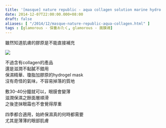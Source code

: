 ```yaml
---
title: '[masque] nature republic - aqua collagen solution marine hydro gel eye patch'
date: 2014-12-07T22:00:00.000+08:00
draft: false
aliases: [ "/2014/12/masque-nature-republic-aqua-collagen.html" ]
tags : [glamorous - 保養おたく, glamorous - 面膜魂]
---
```


雖然知道肌膚的膠原是不能直接補充  

![](/images/naturerepublicaquacollagen.jpg)

不過含有collagen的產品  
還是滋潤不黏膩不錯用  
保濕精華、瓊脂加膠原的hydrogel mask  
沒有奇怪的氣味，不容易掉落的質地  
  
敷30-40分鐘就可以，眼膜會變薄  
滋潤保濕之餘面層順滑  
之後塗抹眼霜也不會覺得厚重  
  
四季都合適用，始終保濕真的何時都需要  
尤其是薄薄的眼部肌膚
